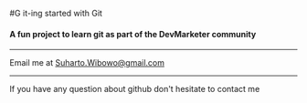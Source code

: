 #G it-ing started with Git

#### A fun project to learn git as part of the **DevMarketer** community

---

Email me at [Suharto.Wibowo@gmail.com](Mailto:Suharto.Wibowo@gmail.com)

---

If you have any question about github don't hesitate to contact me


